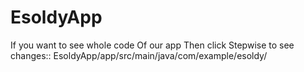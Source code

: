 # EsoldyApp
If you want to see whole code Of our app Then click Stepwise to see changes::
EsoldyApp/app/src/main/java/com/example/esoldy/

